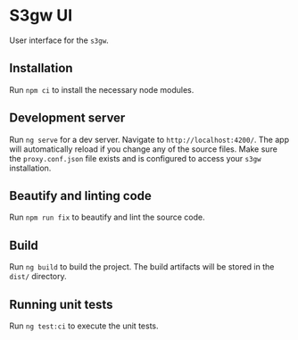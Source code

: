 # S3gw UI

User interface for the `s3gw`.

## Installation

Run `npm ci` to install the necessary node modules.

## Development server

Run `ng serve` for a dev server. Navigate to `http://localhost:4200/`.
The app will automatically reload if you change any of the source files.
Make sure the `proxy.conf.json` file exists and is configured to access your
`s3gw` installation.

## Beautify and linting code

Run `npm run fix` to beautify and lint the source code.

## Build

Run `ng build` to build the project. The build artifacts will be stored in the
`dist/` directory.

## Running unit tests

Run `ng test:ci` to execute the unit tests.
